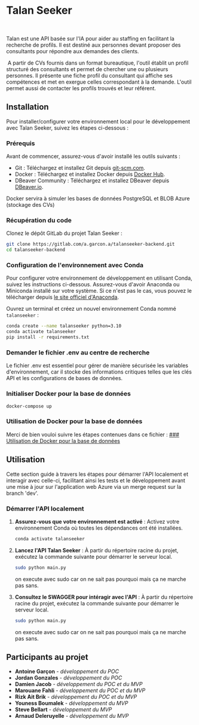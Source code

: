 # Talan Seeker

​

Talan est une API basée sur l'IA pour aider au staffing en facilitant la recherche de profils. Il est destiné aux personnes devant proposer des consultants pour répondre aux demandes des clients.​

 ​
A partir de CVs fournis dans un format bureautique, l'outil établit un profil structuré des consultants et permet de chercher une ou plusieurs personnes. Il présente une fiche profil du consultant qui affiche ses compétences et met en exergue celles correspondant à la demande. L'outil permet aussi de contacter les profils trouvés et leur référent.​


## Installation

Pour installer/configurer votre environnement local pour le développement avec Talan Seeker, suivez les étapes ci-dessous :

### Prérequis

Avant de commencer, assurez-vous d'avoir installé les outils suivants :
- Git : Téléchargez et installez Git depuis [git-scm.com](https://git-scm.com).
- Docker : Téléchargez et installez Docker depuis [Docker Hub](https://docker.com).
- DBeaver Community : Téléchargez et installez DBeaver depuis [DBeaver.io](https://dbeaver.io).

Docker servira à simuler les bases de données PostgreSQL et BLOB Azure (stockage des CVs)

### Récupération du code

Clonez le dépôt GitLab du projet Talan Seeker :

```bash
git clone https://gitlab.com/a.garcon.a/talanseeker-backend.git
cd talanseeker-backend
```

### Configuration de l'environnement avec Conda

Pour configurer votre environnement de développement en utilisant Conda, suivez les instructions ci-dessous. Assurez-vous d'avoir Anaconda ou Miniconda installé sur votre système. Si ce n'est pas le cas, vous pouvez le télécharger depuis [le site officiel d'Anaconda](https://www.anaconda.com/products/individual).

Ouvrez un terminal et créez un nouvel environnement Conda nommé `talanseeker` :

```bash
conda create --name talanseeker python=3.10
conda activate talanseeker
pip install -r requirements.txt
```

### Demander le fichier .env au centre de recherche

Le fichier .env est essentiel pour gérer de manière sécurisée les variables d'environnement, car il stocke des informations critiques telles que les clés API et les configurations de bases de données.

### Initialiser Docker pour la base de données

```bash
docker-compose up
```

### Utilisation de Docker pour la base de données

Merci de bien vouloi suivre les étapes contenues dans ce fichier : [### Utilisation de Docker pour la base de données](https://talan0.sharepoint.com/:w:/r/sites/GRP-CentredeRechercheetdInnovation-NeoStaffplus/Shared%20Documents/TalanSeeker/Dossier%20technique/readme_talanseeker_backend.docx?d=wce425e37b9504b259974d8b424772f06&csf=1&web=1&e=dXwidu)

## Utilisation

Cette section guide à travers les étapes pour démarrer l'API localement et interagir avec celle-ci, facilitant ainsi les tests et le développement avant une mise à jour sur l'application web Azure via un merge request sur la branch 'dev'.

### Démarrer l'API localement

1. **Assurez-vous que votre environnement est activé** :
   Activez votre environnement Conda où toutes les dépendances ont été installées.

   ```bash
   conda activate talanseeker
   ```


2. **Lancez l'API Talan Seeker** :
   À partir du répertoire racine du projet, exécutez la commande suivante pour démarrer le serveur local.

   ```bash
   sudo python main.py
   ```
   on execute avec sudo car on ne sait pas pourquoi mais ça ne marche pas sans.

3. **Consultez le SWAGGER pour intéragir avec l'API** :
   À partir du répertoire racine du projet, exécutez la commande suivante pour démarrer le serveur local.

   ```bash
   sudo python main.py
   ```
   on execute avec sudo car on ne sait pas pourquoi mais ça ne marche pas sans.


## Participants au projet

* **Antoine Garçon** - *développement du POC* 
* **Jordan Gonzales** - *développement du POC* 
* **Damien Jacob** - *développement du POC et du MVP* 
* **Marouane Fahli** - *développement du POC et du MVP* 
* **Rizk Ait Brik** - *développement du POC et du MVP* 
* **Youness Boumalek** - *développement du MVP* 
* **Steve Bellart** - *développement du MVP* 
* **Arnaud Deleruyelle** - *développement du MVP* 


